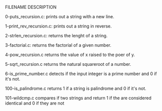 FILENAME                                          DESCRIPTION

0-puts_recursion.c:                               prints out a string with a new line.

1-print_rev_recursion.c:                          prints out a string in reverse.

2-strlen_recursion.c:                             returns the lenght of a string.

3-factorial.c:                                    returns the factorial of a given number.

4-pow_recursion.c                                 returns the value of x raised to the poer of y.

5-sqrt_recursion.c                                returns the natural squareroot of a number.

6-is_prime_number.c                               detects if the input integer is a prime number and 0 if it's not.

100-is_palindrome.c                               returns 1 if a string is palindrome and 0 if it's not.

101-wildcmp.c                                     compares if two strings and return 1 if the are considered identical and 0 if they are not
